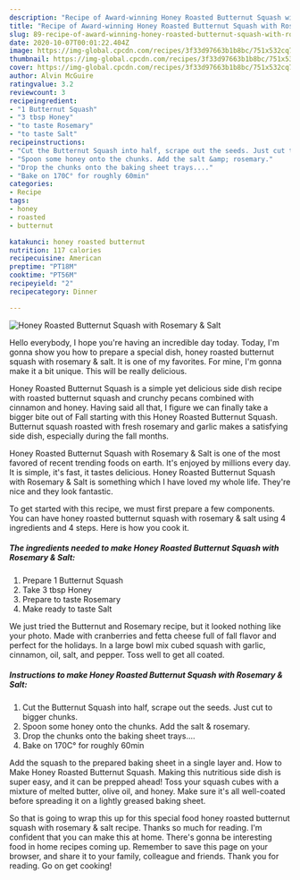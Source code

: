 ```yaml
---
description: "Recipe of Award-winning Honey Roasted Butternut Squash with Rosemary &amp;amp; Salt"
title: "Recipe of Award-winning Honey Roasted Butternut Squash with Rosemary &amp;amp; Salt"
slug: 89-recipe-of-award-winning-honey-roasted-butternut-squash-with-rosemary-and-amp-salt
date: 2020-10-07T00:01:22.404Z
image: https://img-global.cpcdn.com/recipes/3f33d97663b1b8bc/751x532cq70/honey-roasted-butternut-squash-with-rosemary-salt-recipe-main-photo.jpg
thumbnail: https://img-global.cpcdn.com/recipes/3f33d97663b1b8bc/751x532cq70/honey-roasted-butternut-squash-with-rosemary-salt-recipe-main-photo.jpg
cover: https://img-global.cpcdn.com/recipes/3f33d97663b1b8bc/751x532cq70/honey-roasted-butternut-squash-with-rosemary-salt-recipe-main-photo.jpg
author: Alvin McGuire
ratingvalue: 3.2
reviewcount: 3
recipeingredient:
- "1 Butternut Squash"
- "3 tbsp Honey"
- "to taste Rosemary"
- "to taste Salt"
recipeinstructions:
- "Cut the Butternut Squash into half, scrape out the seeds. Just cut to bigger chunks."
- "Spoon some honey onto the chunks. Add the salt &amp; rosemary."
- "Drop the chunks onto the baking sheet trays...."
- "Bake on 170C° for roughly 60min"
categories:
- Recipe
tags:
- honey
- roasted
- butternut

katakunci: honey roasted butternut 
nutrition: 117 calories
recipecuisine: American
preptime: "PT18M"
cooktime: "PT56M"
recipeyield: "2"
recipecategory: Dinner

---
```



![Honey Roasted Butternut Squash with Rosemary &amp; Salt](https://img-global.cpcdn.com/recipes/3f33d97663b1b8bc/751x532cq70/honey-roasted-butternut-squash-with-rosemary-salt-recipe-main-photo.jpg)

Hello everybody, I hope you're having an incredible day today. Today, I'm gonna show you how to prepare a special dish, honey roasted butternut squash with rosemary &amp; salt. It is one of my favorites. For mine, I'm gonna make it a bit unique. This will be really delicious.

Honey Roasted Butternut Squash is a simple yet delicious side dish recipe with roasted butternut squash and crunchy pecans combined with cinnamon and honey. Having said all that, I figure we can finally take a bigger bite out of Fall starting with this Honey Roasted Butternut Squash. Butternut squash roasted with fresh rosemary and garlic makes a satisfying side dish, especially during the fall months.

Honey Roasted Butternut Squash with Rosemary &amp; Salt is one of the most favored of recent trending foods on earth. It's enjoyed by millions every day. It is simple, it's fast, it tastes delicious. Honey Roasted Butternut Squash with Rosemary &amp; Salt is something which I have loved my whole life. They're nice and they look fantastic.


To get started with this recipe, we must first prepare a few components. You can have honey roasted butternut squash with rosemary &amp; salt using 4 ingredients and 4 steps. Here is how you cook it.

<!--inarticleads1-->

##### The ingredients needed to make Honey Roasted Butternut Squash with Rosemary &amp; Salt:

1. Prepare 1 Butternut Squash
1. Take 3 tbsp Honey
1. Prepare to taste Rosemary
1. Make ready to taste Salt


We just tried the Butternut and Rosemary recipe, but it looked nothing like your photo. Made with cranberries and fetta cheese full of fall flavor and perfect for the holidays. In a large bowl mix cubed squash with garlic, cinnamon, oil, salt, and pepper. Toss well to get all coated. 

<!--inarticleads2-->

##### Instructions to make Honey Roasted Butternut Squash with Rosemary &amp; Salt:

1. Cut the Butternut Squash into half, scrape out the seeds. Just cut to bigger chunks.
1. Spoon some honey onto the chunks. Add the salt &amp; rosemary.
1. Drop the chunks onto the baking sheet trays....
1. Bake on 170C° for roughly 60min


Add the squash to the prepared baking sheet in a single layer and. How to Make Honey Roasted Butternut Squash. Making this nutritious side dish is super easy, and it can be prepped ahead! Toss your squash cubes with a mixture of melted butter, olive oil, and honey. Make sure it&#39;s all well-coated before spreading it on a lightly greased baking sheet. 

So that is going to wrap this up for this special food honey roasted butternut squash with rosemary &amp; salt recipe. Thanks so much for reading. I'm confident that you can make this at home. There's gonna be interesting food in home recipes coming up. Remember to save this page on your browser, and share it to your family, colleague and friends. Thank you for reading. Go on get cooking!
